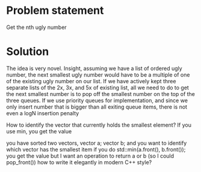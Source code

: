 # Problem statement
  Get the nth ugly number

# Solution
  The idea is very novel. Insight, assuming we have a list of ordered ugly number, the next smallest ugly number would have to be a multiple of one of the existing ugly number on our list. If we have actively kept three separate lists of the 2x, 3x, and 5x of existing list, all we need to do to get the next smallest number is to pop off the smallest number on the top of the three queues. If we use priority queues for implementation, and since we only insert number that is bigger than all exiting queue items, there is not even a logN insertion penalty

  How to identify the vector that currently holds the smallest element? If you use min, you get the value

  you have sorted two vectors,
  vector<int> a; vector<int> b;
  and you want to identify which vector has the smallest item
  if you do std::min(a.front(), b.front()); you get the value
  but I want an operation to return a or b (so I could pop_front())
  how to write it elegantly in modern C++ style?


